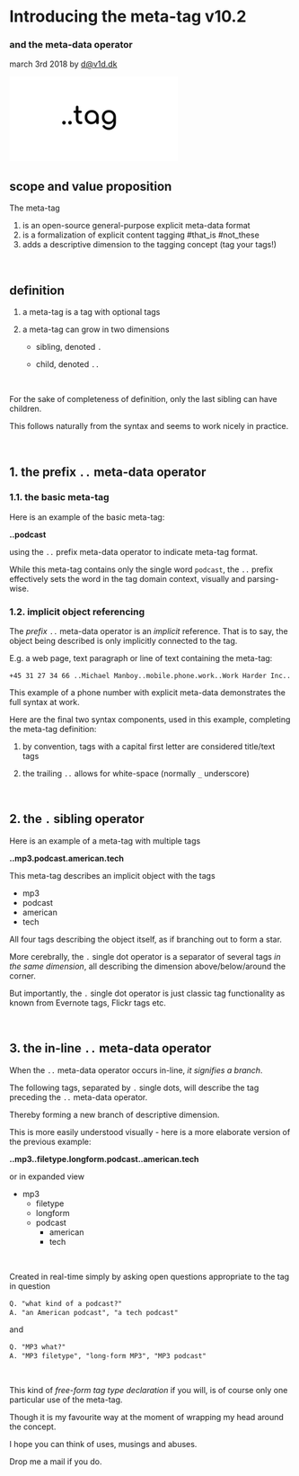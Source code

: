 # Introducing the meta-tag v10.2

### and the meta-data operator 



march 3rd 2018 by d@v1d.dk



<img src="meta-tag_logo_4.png" alt="Drawing" width=300/>

<br>

## scope and value proposition

The meta-tag

1. is an open-source general-purpose explicit meta-data format
2. is a formalization of explicit content tagging #that_is #not_these
3. adds a descriptive dimension to the tagging concept (tag your tags!)

<br>





## definition

1. a meta-tag is a tag with optional tags

2. a meta-tag can grow in two dimensions

    - sibling, denoted `.` 

    - child, denoted `..`

<br>

For the sake of completeness of definition, only the last sibling can have children. 

This follows naturally from the syntax and seems to work nicely in practice.

<br>

## 1. the prefix `..` meta-data operator

### 1.1. the basic meta-tag

Here is an example of the basic meta-tag:

**..podcast**

using the `..` prefix meta-data operator to indicate meta-tag format. 

While this meta-tag contains only the single word `podcast`, the `..` prefix effectively sets the word in the tag domain context, visually and parsing-wise.

### 1.2. implicit object referencing

The *prefix* `..` meta-data operator is an *implicit* reference. That is to say, the object being described is only implicitly connected to the tag. 

E.g. a web page, text paragraph or line of text containing the meta-tag:

    +45 31 27 34 66 ..Michael Manboy..mobile.phone.work..Work Harder Inc..

This example of a phone number with explicit meta-data demonstrates the full syntax at work.

Here are the final two syntax components, used in this example, completing the meta-tag definition:

1.  by convention, tags with a capital first letter are considered title/text tags

2. the trailing `..` allows for white-space (normally `_` underscore)

<br>

## 2. the `.` sibling operator

Here is an example of a meta-tag with multiple tags 

**..mp3.podcast.american.tech**

This meta-tag describes an implicit object with the tags
 
 - mp3
 - podcast
 - american
 - tech

 All four tags describing the object itself, as if branching out to form a star.


 More cerebrally, the `.` single dot operator is a separator of several tags *in the same dimension*, all describing the dimension above/below/around the corner.

 But importantly, the `.` single dot operator is just classic tag functionality as known from Evernote tags, Flickr tags etc.

 <br>

 ## 3. the in-line `..` meta-data operator
 
 When the `..` meta-data operator occurs in-line, *it signifies a branch*. 
 
 The following tags, separated by `.` single dots, will describe the tag preceding the `..` meta-data operator.
 
 Thereby forming a new branch of descriptive dimension. 
 
 This is more easily understood visually - here is a more elaborate version of the previous example:

**..mp3..filetype.longform.podcast..american.tech**

or in expanded view


- mp3
  - filetype
  - longform
  - podcast
    - american
    - tech

<br>

Created in real-time simply by asking open questions appropriate to the tag in question

    Q. "what kind of a podcast?" 
    A. "an American podcast", "a tech podcast" 

and 

    Q. "MP3 what?" 
    A. "MP3 filetype", "long-form MP3", "MP3 podcast"

<br>

This kind of *free-form tag type declaration* if you will, is of course only one particular use of the meta-tag. 

Though it is my favourite way  at the moment of wrapping my head around the concept.

I hope you can think of uses, musings and abuses. 

Drop me a mail if you do.
